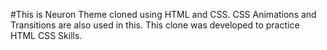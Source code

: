 #This is Neuron Theme cloned using HTML and CSS. CSS Animations and Transitions are also used in this. This clone was developed to practice HTML CSS Skills.
